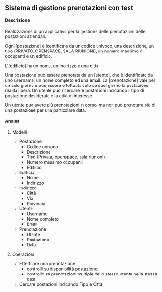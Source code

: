 ## Sistema di gestione prenotazioni con test

#### Descrizione

Realizzazione di un applicativo per la gestione delle prenotazioni delle postazioni aziendali.

Ogni [postazione] è identificata da un codice univoco, una descrizione, un tipo (PRIVATO, OPENSPACE, SALA RIUNIONI), un numero massimo di occupanti e un edificio.

L'[edificio] ha un nome, un indirizzo e una città.

Una postazione può essere prenotata da un [utente], che è identificato da uno username, un nome completo ed una email. La [prenotazione] vale per un solo giorno e può essere effettuata solo se quel giorno la postazione risulta libera. Un utente può ricercare le postazioni indicando il tipo di postazione desiderato e la città di interesse.

Un utente può avere più prenotazioni in corso, ma non può prenotare più di una postazione per una particolare data.

#### Analisi

1) Modelli
   - Postazione
     - Codice univoco
     - Descrizione
     - Tipo (Privata, openspace, sala riunioni)
     - Numero massimo occupanti
     - Edificio
   - Edificio
     - Nome
     - Indirizzo
   - Indirizzo
     - Città 
     - Via
     - Provincia
   - Utente
     - Username
     - Nome completo
     - Email
   - Prenotazione
     - Utente
     - Postazione
     - Data
 
2) Operazioni
   - Effettuare una prenotazione
      - controlli su disponibilità postazione
      - controllo su prenotazioni multiple dello stesso utente nella stessa data
   - Cercare postazioni indicando Tipo e Città
